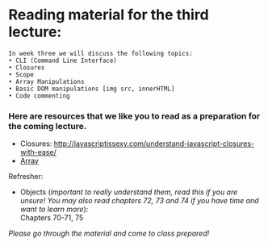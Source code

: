 # Reading material for the third lecture:

```
In week three we will discuss the following topics:
• CLI (Command Line Interface)
• Closures 
• Scope
• Array Manipulations 
• Basic DOM manipulations [img src, innerHTML]
• Code commenting
```

### Here are resources that we like you to read as a preparation for the coming lecture. 

- Closures: http://javascriptissexy.com/understand-javascript-closures-with-ease/
- [Array](https://developer.mozilla.org/en-US/docs/Web/JavaScript/Reference/Global_Objects/Array/prototype)

Refresher:
* Objects (*important to really understand them, read this if you are unsure! You may also read chapters 72, 73 and 74 if you have time and want to learn more*):</br>
Chapters 70-71, 75

_Please go through the material and come to class prepared!_




